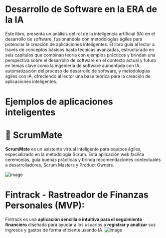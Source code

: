 # Desarrollo de Software en la ERA de la IA

Este libro, presenta un análisis del rol de la inteligencia artificial (IA) en el desarrollo de software, fusionándola con metodologías ágiles para potenciar la creación de aplicaciones inteligentes. El libro guía al lector a través de conceptos básicos hasta técnicas avanzadas, estructurado en seis capítulos que combinan teoría con ejemplos prácticos y brindan una perspectiva sobre el desarrollo de software en el contexto actual y futuro en temas clave como la ingeniería de software aumentada con IA, automatización del proceso de desarrollo de software, y metodologías ágiles con IA, ofreciendo al lector una base teórica para la creación de aplicaciones inteligentes.

# Ejemplos de aplicaciones inteligentes
# 🧠 ScrumMate

**ScrumMate** es un asistente virtual inteligente para equipos ágiles, especializado en la metodología Scrum. Esta aplicación web facilita ceremonias, guía buenas prácticas y brinda recomendaciones contextuales a desarrolladores, Scrum Masters y Product Owners.

![image](https://github.com/user-attachments/assets/e3f0f944-3719-4a97-8b03-8a49a1612796)

# Fintrack - Rastreador de Finanzas Personales (MVP):
Fintrack es una **aplicación sencilla e intuitiva para el seguimiento financiero** diseñada para ayudar a los usuarios a **registrar y analizar** sus ingresos y gastos de forma eficiente usando IA.
![image](https://github.com/user-attachments/assets/9a020c7a-8ef8-4a1b-ad88-ad0b43d5b377)


